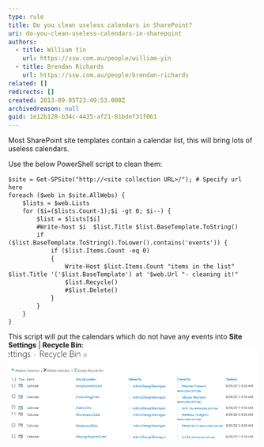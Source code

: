 ```yaml
---
type: rule
title: Do you clean useless calendars in SharePoint?
uri: do-you-clean-useless-calendars-in-sharepoint
authors:
  - title: William Yin
    url: https://ssw.com.au/people/william-yin
  - title: Brendan Richards
    url: https://ssw.com.au/people/brendan-richards
related: []
redirects: []
created: 2013-09-05T23:49:53.000Z
archivedreason: null
guid: 1e12b128-b34c-4435-af21-81bdef31f061
---
```

Most SharePoint site templates contain a calendar list, this will bring lots of useless calendars.

<!--endintro-->

Use the below PowerShell script to clean them:

```pwsh
$site = Get-SPSite("http://<site collection URL>/"); # Specify url here
foreach ($web in $site.AllWebs) {    
    $lists = $web.Lists
    for ($i=($lists.Count-1);$i -gt 0; $i--) {  
        $list = $lists[$i]
        #Write-host $i  $list.Title $list.BaseTemplate.ToString()
        if ($list.BaseTemplate.ToString().ToLower().contains('events')) {      
            if ($list.Items.Count -eq 0)
            {
                Write-Host $list.Items.Count "items in the list" $list.Title '('$list.BaseTemplate') at '$web.Url "- cleaning it!"
                $list.Recycle()
                #$list.Delete()
            }
        }
    }
}
```

This script will put the calendars which do not have any events into  **Site Settings** |  **Recycle Bin**:
![Figure: Empty Calendars in Recycle Bin folder](/rules/do-you-clean-useless-calendars-in-sharepoint/EmptyCalendarsInRecyckeBin.png)

